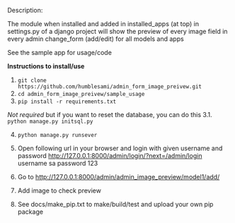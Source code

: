 Description:

The module when installed and added in installed_apps (at top) in settings.py of a django project will
show the preview of every image field in every admin change_form (add/edit) for all models and apps


See the sample app for usage/code


**Instructions to install/use**
1. `git clone https://github.com/humblesami/admin_form_image_preivew.git`
2. `cd admin_form_image_preivew/sample_usage`
3. `pip install -r requirements.txt`

*Not required* but if you want to reset the database, you can do this
3.1. `python manage.py initsql.py`


4. `python manage.py runsever`

5. Open following url in your browser and login with given username and password
http://127.0.0.1:8000/admin/login/?next=/admin/login
username
sa
password
123

6. Go to
http://127.0.0.1:8000/admin/admin_image_preview/model1/add/

7. Add image to check preview

8. See docs/make_pip.txt to make/build/test and upload your own pip package
